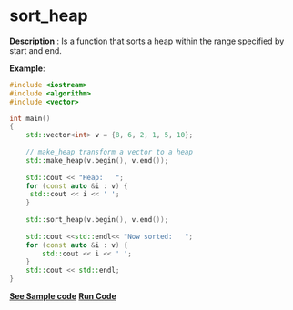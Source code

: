 # sort_heap

**Description** : Is a function that sorts a heap within the range specified by start and end.

**Example**:

```cpp
#include <iostream>     
#include <algorithm>   
#include <vector>       

int main() 
{ 
    std::vector<int> v = {8, 6, 2, 1, 5, 10};  
   
    // make_heap transform a vector to a heap
    std::make_heap(v.begin(), v.end()); 
   
    std::cout << "Heap:   "; 
    for (const auto &i : v) { 
     std::cout << i << ' '; 
    }    
   
    std::sort_heap(v.begin(), v.end()); 
   
    std::cout <<std::endl<< "Now sorted:   "; 
    for (const auto &i : v) {                                                    
        std::cout << i << ' '; 
    }    
    std::cout << std::endl; 
} 
```

**[See Sample code](../snippets/algorithm/sort_heap.cpp)**
**[Run Code](https://rextester.com/MUIV54258)**
